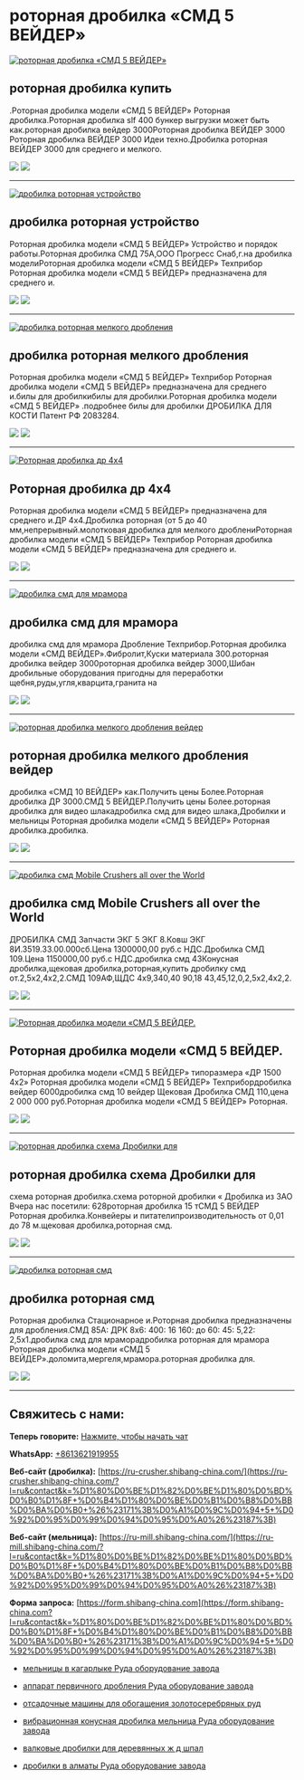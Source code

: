 # роторная дробилка &#171;СМД 5 ВЕЙДЕР&#187;

<a href="https://swt.shibang-china.com/?l=ru&img&k=%D1%80%D0%BE%D1%82%D0%BE%D1%80%D0%BD%D0%B0%D1%8F+%D0%B4%D1%80%D0%BE%D0%B1%D0%B8%D0%BB%D0%BA%D0%B0+%26%23171%3B%D0%A1%D0%9C%D0%94+5+%D0%92%D0%95%D0%99%D0%94%D0%95%D0%A0%26%23187%3B" target="_blank">![роторная дробилка &#171;СМД 5 ВЕЙДЕР&#187;](http://static.shibang-china.com/all-800x300/557.jpg)</a>

## роторная дробилка купить
.Роторная дробилка модели «СМД 5 ВЕЙДЕР» Роторная дробилка.Роторная дробилка slf 400 бункер выгрузки может быть как.роторная дробилка вейдер 3000Роторная дробилка ВЕЙДЕР 3000 Роторная дробилка ВЕЙДЕР 3000 Идеи техно.Дробилка роторная ВЕЙДЕР 3000 для среднего и мелкого.


<a href="https://whatsapp.shibangsoft.com/WhatsApp.php" target="_blank" title="WhatsApp">![](http://static.shibang-china.com/icon/whatsapp.png)</a> <a href="https://swt.shibang-china.com/?l=ru&icon&k=%D1%80%D0%BE%D1%82%D0%BE%D1%80%D0%BD%D0%B0%D1%8F+%D0%B4%D1%80%D0%BE%D0%B1%D0%B8%D0%BB%D0%BA%D0%B0+%26%23171%3B%D0%A1%D0%9C%D0%94+5+%D0%92%D0%95%D0%99%D0%94%D0%95%D0%A0%26%23187%3B" target="_blank">![](http://static.shibang-china.com/icon/chat-ru.png)</a>

---

<a href="https://swt.shibang-china.com/?l=ru&img&k=%D1%80%D0%BE%D1%82%D0%BE%D1%80%D0%BD%D0%B0%D1%8F+%D0%B4%D1%80%D0%BE%D0%B1%D0%B8%D0%BB%D0%BA%D0%B0+%26%23171%3B%D0%A1%D0%9C%D0%94+5+%D0%92%D0%95%D0%99%D0%94%D0%95%D0%A0%26%23187%3B" target="_blank">![дробилка роторная устройство](http://static.shibang-china.com/all-800x300/1139.jpg)</a>

## дробилка роторная устройство
Роторная дробилка модели «СМД 5 ВЕЙДЕР» Устройство и порядок работы.Роторная дробилка СМД 75А,ООО Прогресс Снаб,г.на дробилка моделиРоторная дробилка модели «СМД 5 ВЕЙДЕР» Техприбор Роторная дробилка модели «СМД 5 ВЕЙДЕР» предназначена для среднего и.


<a href="https://whatsapp.shibangsoft.com/WhatsApp.php" target="_blank" title="WhatsApp">![](http://static.shibang-china.com/icon/whatsapp.png)</a> <a href="https://swt.shibang-china.com/?l=ru&icon&k=%D1%80%D0%BE%D1%82%D0%BE%D1%80%D0%BD%D0%B0%D1%8F+%D0%B4%D1%80%D0%BE%D0%B1%D0%B8%D0%BB%D0%BA%D0%B0+%26%23171%3B%D0%A1%D0%9C%D0%94+5+%D0%92%D0%95%D0%99%D0%94%D0%95%D0%A0%26%23187%3B" target="_blank">![](http://static.shibang-china.com/icon/chat-ru.png)</a>

---

<a href="https://swt.shibang-china.com/?l=ru&img&k=%D1%80%D0%BE%D1%82%D0%BE%D1%80%D0%BD%D0%B0%D1%8F+%D0%B4%D1%80%D0%BE%D0%B1%D0%B8%D0%BB%D0%BA%D0%B0+%26%23171%3B%D0%A1%D0%9C%D0%94+5+%D0%92%D0%95%D0%99%D0%94%D0%95%D0%A0%26%23187%3B" target="_blank">![дробилка роторная мелкого дробления](http://static.shibang-china.com/all-800x300/305.jpg)</a>

## дробилка роторная мелкого дробления
Роторная дробилка модели «СМД 5 ВЕЙДЕР» Техприбор Роторная дробилка модели «СМД 5 ВЕЙДЕР» предназначена для среднего и.билы для дробилкибилы для дробилки.Роторная дробилка модели «СМД 5 ВЕЙДЕР» .подробнее билы для дробилки ДРОБИЛКА ДЛЯ КОСТИ Патент РФ 2083284.


<a href="https://whatsapp.shibangsoft.com/WhatsApp.php" target="_blank" title="WhatsApp">![](http://static.shibang-china.com/icon/whatsapp.png)</a> <a href="https://swt.shibang-china.com/?l=ru&icon&k=%D1%80%D0%BE%D1%82%D0%BE%D1%80%D0%BD%D0%B0%D1%8F+%D0%B4%D1%80%D0%BE%D0%B1%D0%B8%D0%BB%D0%BA%D0%B0+%26%23171%3B%D0%A1%D0%9C%D0%94+5+%D0%92%D0%95%D0%99%D0%94%D0%95%D0%A0%26%23187%3B" target="_blank">![](http://static.shibang-china.com/icon/chat-ru.png)</a>

---

<a href="https://swt.shibang-china.com/?l=ru&img&k=%D1%80%D0%BE%D1%82%D0%BE%D1%80%D0%BD%D0%B0%D1%8F+%D0%B4%D1%80%D0%BE%D0%B1%D0%B8%D0%BB%D0%BA%D0%B0+%26%23171%3B%D0%A1%D0%9C%D0%94+5+%D0%92%D0%95%D0%99%D0%94%D0%95%D0%A0%26%23187%3B" target="_blank">![Роторная дробилка др 4х4](http://static.shibang-china.com/all-800x300/1326.jpg)</a>

## Роторная дробилка др 4х4
Роторная дробилка модели «СМД 5 ВЕЙДЕР» предназначена для среднего и.ДР 4х4.Дробилка роторная (от 5 до 40 мм,непрерывный.молотковая дробилка для мелкого дроблениРоторная дробилка модели «СМД 5 ВЕЙДЕР» Техприбор Роторная дробилка модели «СМД 5 ВЕЙДЕР» предназначена для среднего и.


<a href="https://whatsapp.shibangsoft.com/WhatsApp.php" target="_blank" title="WhatsApp">![](http://static.shibang-china.com/icon/whatsapp.png)</a> <a href="https://swt.shibang-china.com/?l=ru&icon&k=%D1%80%D0%BE%D1%82%D0%BE%D1%80%D0%BD%D0%B0%D1%8F+%D0%B4%D1%80%D0%BE%D0%B1%D0%B8%D0%BB%D0%BA%D0%B0+%26%23171%3B%D0%A1%D0%9C%D0%94+5+%D0%92%D0%95%D0%99%D0%94%D0%95%D0%A0%26%23187%3B" target="_blank">![](http://static.shibang-china.com/icon/chat-ru.png)</a>

---

<a href="https://swt.shibang-china.com/?l=ru&img&k=%D1%80%D0%BE%D1%82%D0%BE%D1%80%D0%BD%D0%B0%D1%8F+%D0%B4%D1%80%D0%BE%D0%B1%D0%B8%D0%BB%D0%BA%D0%B0+%26%23171%3B%D0%A1%D0%9C%D0%94+5+%D0%92%D0%95%D0%99%D0%94%D0%95%D0%A0%26%23187%3B" target="_blank">![дробилка смд для мрамора](http://static.shibang-china.com/all-800x300/551.jpg)</a>

## дробилка смд для мрамора
дробилка смд для мрамора Дробление Техприбор.Роторная дробилка модели «СМД ВЕЙДЕР».Фибролит,Куски материала 300.роторная дробилка вейдер 3000роторная дробилка вейдер 3000,Шибан дробильные оборудования пригодны для переработки щебня,руды,угля,кварцита,гранита на


<a href="https://whatsapp.shibangsoft.com/WhatsApp.php" target="_blank" title="WhatsApp">![](http://static.shibang-china.com/icon/whatsapp.png)</a> <a href="https://swt.shibang-china.com/?l=ru&icon&k=%D1%80%D0%BE%D1%82%D0%BE%D1%80%D0%BD%D0%B0%D1%8F+%D0%B4%D1%80%D0%BE%D0%B1%D0%B8%D0%BB%D0%BA%D0%B0+%26%23171%3B%D0%A1%D0%9C%D0%94+5+%D0%92%D0%95%D0%99%D0%94%D0%95%D0%A0%26%23187%3B" target="_blank">![](http://static.shibang-china.com/icon/chat-ru.png)</a>

---

<a href="https://swt.shibang-china.com/?l=ru&img&k=%D1%80%D0%BE%D1%82%D0%BE%D1%80%D0%BD%D0%B0%D1%8F+%D0%B4%D1%80%D0%BE%D0%B1%D0%B8%D0%BB%D0%BA%D0%B0+%26%23171%3B%D0%A1%D0%9C%D0%94+5+%D0%92%D0%95%D0%99%D0%94%D0%95%D0%A0%26%23187%3B" target="_blank">![роторная дробилка мелкого дробления вейдер](http://static.shibang-china.com/all-800x300/1200.jpg)</a>

## роторная дробилка мелкого дробления вейдер
дробилка «СМД 10 ВЕЙДЕР» как.Получить цены Более.Роторная дробилка ДР 3000.СМД 5 ВЕЙДЕР.Получить цены Более.роторная дробилка для видео шлакадробилка смд для видео шлака,Дробилки и мельницы Роторная дробилка модели «СМД 5 ВЕЙДЕР» Роторная дробилка.дробилка.


<a href="https://whatsapp.shibangsoft.com/WhatsApp.php" target="_blank" title="WhatsApp">![](http://static.shibang-china.com/icon/whatsapp.png)</a> <a href="https://swt.shibang-china.com/?l=ru&icon&k=%D1%80%D0%BE%D1%82%D0%BE%D1%80%D0%BD%D0%B0%D1%8F+%D0%B4%D1%80%D0%BE%D0%B1%D0%B8%D0%BB%D0%BA%D0%B0+%26%23171%3B%D0%A1%D0%9C%D0%94+5+%D0%92%D0%95%D0%99%D0%94%D0%95%D0%A0%26%23187%3B" target="_blank">![](http://static.shibang-china.com/icon/chat-ru.png)</a>

---

<a href="https://swt.shibang-china.com/?l=ru&img&k=%D1%80%D0%BE%D1%82%D0%BE%D1%80%D0%BD%D0%B0%D1%8F+%D0%B4%D1%80%D0%BE%D0%B1%D0%B8%D0%BB%D0%BA%D0%B0+%26%23171%3B%D0%A1%D0%9C%D0%94+5+%D0%92%D0%95%D0%99%D0%94%D0%95%D0%A0%26%23187%3B" target="_blank">![дробилка смд Mobile Crushers all over the World](http://static.shibang-china.com/all-800x300/318.jpg)</a>

## дробилка смд Mobile Crushers all over the World
ДРОБИЛКА СМД Запчасти ЭКГ 5 ЭКГ 8.Ковш ЭКГ 8И.3519.33.00.000сб.Цена 1300000,00 руб.с НДС.Дробилка СМД 109.Цена 1150000,00 руб.с НДС.дробилка смд 43Конусная дробилка,щековая дробилка,роторная,купить дробилку смд от.2,5х2,4х2,2.СМД 109АФ,ЩДС 4х9,340,40 90,18 43,45,12,0,2,5х2,4х2,2.


<a href="https://whatsapp.shibangsoft.com/WhatsApp.php" target="_blank" title="WhatsApp">![](http://static.shibang-china.com/icon/whatsapp.png)</a> <a href="https://swt.shibang-china.com/?l=ru&icon&k=%D1%80%D0%BE%D1%82%D0%BE%D1%80%D0%BD%D0%B0%D1%8F+%D0%B4%D1%80%D0%BE%D0%B1%D0%B8%D0%BB%D0%BA%D0%B0+%26%23171%3B%D0%A1%D0%9C%D0%94+5+%D0%92%D0%95%D0%99%D0%94%D0%95%D0%A0%26%23187%3B" target="_blank">![](http://static.shibang-china.com/icon/chat-ru.png)</a>

---

<a href="https://swt.shibang-china.com/?l=ru&img&k=%D1%80%D0%BE%D1%82%D0%BE%D1%80%D0%BD%D0%B0%D1%8F+%D0%B4%D1%80%D0%BE%D0%B1%D0%B8%D0%BB%D0%BA%D0%B0+%26%23171%3B%D0%A1%D0%9C%D0%94+5+%D0%92%D0%95%D0%99%D0%94%D0%95%D0%A0%26%23187%3B" target="_blank">![Роторная дробилка модели «СМД 5 ВЕЙДЕР.](http://static.shibang-china.com/all-800x300/883.jpg)</a>

## Роторная дробилка модели «СМД 5 ВЕЙДЕР.
Роторная дробилка модели «СМД 5 ВЕЙДЕР» типоразмера «ДР 1500 4х2» Роторная дробилка модели «СМД 5 ВЕЙДЕР» Техприбордробилка вейдер 6000дробилка смд 10 вейдер Щековая Дробилка СМД 110,цена 2 000 000 руб.Роторная дробилка модели «СМД 5 ВЕЙДЕР» Роторная.


<a href="https://whatsapp.shibangsoft.com/WhatsApp.php" target="_blank" title="WhatsApp">![](http://static.shibang-china.com/icon/whatsapp.png)</a> <a href="https://swt.shibang-china.com/?l=ru&icon&k=%D1%80%D0%BE%D1%82%D0%BE%D1%80%D0%BD%D0%B0%D1%8F+%D0%B4%D1%80%D0%BE%D0%B1%D0%B8%D0%BB%D0%BA%D0%B0+%26%23171%3B%D0%A1%D0%9C%D0%94+5+%D0%92%D0%95%D0%99%D0%94%D0%95%D0%A0%26%23187%3B" target="_blank">![](http://static.shibang-china.com/icon/chat-ru.png)</a>

---

<a href="https://swt.shibang-china.com/?l=ru&img&k=%D1%80%D0%BE%D1%82%D0%BE%D1%80%D0%BD%D0%B0%D1%8F+%D0%B4%D1%80%D0%BE%D0%B1%D0%B8%D0%BB%D0%BA%D0%B0+%26%23171%3B%D0%A1%D0%9C%D0%94+5+%D0%92%D0%95%D0%99%D0%94%D0%95%D0%A0%26%23187%3B" target="_blank">![роторная дробилка схема Дробилки для](http://static.shibang-china.com/all-800x300/1052.jpg)</a>

## роторная дробилка схема Дробилки для
схема роторная дробилка.схема роторной дробилки « Дробилка из ЗАО Вчера нас посетили: 628роторная дробилка 15 тСМД 5 ВЕЙДЕР Роторная дробилка.Конвейеры и питателипроизводительность от 0,01 до 78 м.щековая дробилка,роторная смд.


<a href="https://whatsapp.shibangsoft.com/WhatsApp.php" target="_blank" title="WhatsApp">![](http://static.shibang-china.com/icon/whatsapp.png)</a> <a href="https://swt.shibang-china.com/?l=ru&icon&k=%D1%80%D0%BE%D1%82%D0%BE%D1%80%D0%BD%D0%B0%D1%8F+%D0%B4%D1%80%D0%BE%D0%B1%D0%B8%D0%BB%D0%BA%D0%B0+%26%23171%3B%D0%A1%D0%9C%D0%94+5+%D0%92%D0%95%D0%99%D0%94%D0%95%D0%A0%26%23187%3B" target="_blank">![](http://static.shibang-china.com/icon/chat-ru.png)</a>

---

<a href="https://swt.shibang-china.com/?l=ru&img&k=%D1%80%D0%BE%D1%82%D0%BE%D1%80%D0%BD%D0%B0%D1%8F+%D0%B4%D1%80%D0%BE%D0%B1%D0%B8%D0%BB%D0%BA%D0%B0+%26%23171%3B%D0%A1%D0%9C%D0%94+5+%D0%92%D0%95%D0%99%D0%94%D0%95%D0%A0%26%23187%3B" target="_blank">![дробилка роторная смд](http://static.shibang-china.com/all-800x300/1183.jpg)</a>

## дробилка роторная смд
Роторная дробилка Стационарное и.Роторная дробилка предназначены для дробления.СМД 85А: ДРК 8х6: 400: 16 160: до 60: 45: 5,22: 2,5х1.дробилка смд для мраморадробилка роторная для мрамора Роторная дробилка модели «СМД 5 ВЕЙДЕР».доломита,мергеля,мрамора.роторная дробилка для.


<a href="https://whatsapp.shibangsoft.com/WhatsApp.php" target="_blank" title="WhatsApp">![](http://static.shibang-china.com/icon/whatsapp.png)</a> <a href="https://swt.shibang-china.com/?l=ru&icon&k=%D1%80%D0%BE%D1%82%D0%BE%D1%80%D0%BD%D0%B0%D1%8F+%D0%B4%D1%80%D0%BE%D0%B1%D0%B8%D0%BB%D0%BA%D0%B0+%26%23171%3B%D0%A1%D0%9C%D0%94+5+%D0%92%D0%95%D0%99%D0%94%D0%95%D0%A0%26%23187%3B" target="_blank">![](http://static.shibang-china.com/icon/chat-ru.png)</a>

---
## Свяжитесь с нами:

**Теперь говорите:** [Нажмите, чтобы начать чат](https://swt.shibang-china.com?l=ru&contact&k=%D1%80%D0%BE%D1%82%D0%BE%D1%80%D0%BD%D0%B0%D1%8F+%D0%B4%D1%80%D0%BE%D0%B1%D0%B8%D0%BB%D0%BA%D0%B0+%26%23171%3B%D0%A1%D0%9C%D0%94+5+%D0%92%D0%95%D0%99%D0%94%D0%95%D0%A0%26%23187%3B)

**WhatsApp:**  [+8613621919955](https://whatsapp.shibangsoft.com/WhatsApp.php)

**Веб-сайт (дробилка):** [https://ru-crusher.shibang-china.com/](https://ru-crusher.shibang-china.com/?l=ru&contact&k=%D1%80%D0%BE%D1%82%D0%BE%D1%80%D0%BD%D0%B0%D1%8F+%D0%B4%D1%80%D0%BE%D0%B1%D0%B8%D0%BB%D0%BA%D0%B0+%26%23171%3B%D0%A1%D0%9C%D0%94+5+%D0%92%D0%95%D0%99%D0%94%D0%95%D0%A0%26%23187%3B)

**Веб-сайт (мельница):** [https://ru-mill.shibang-china.com/](https://ru-mill.shibang-china.com/?l=ru&contact&k=%D1%80%D0%BE%D1%82%D0%BE%D1%80%D0%BD%D0%B0%D1%8F+%D0%B4%D1%80%D0%BE%D0%B1%D0%B8%D0%BB%D0%BA%D0%B0+%26%23171%3B%D0%A1%D0%9C%D0%94+5+%D0%92%D0%95%D0%99%D0%94%D0%95%D0%A0%26%23187%3B)

**Форма запроса:** [https://form.shibang-china.com](https://form.shibang-china.com?l=ru&contact&k=%D1%80%D0%BE%D1%82%D0%BE%D1%80%D0%BD%D0%B0%D1%8F+%D0%B4%D1%80%D0%BE%D0%B1%D0%B8%D0%BB%D0%BA%D0%B0+%26%23171%3B%D0%A1%D0%9C%D0%94+5+%D0%92%D0%95%D0%99%D0%94%D0%95%D0%A0%26%23187%3B)

* [мельницы в кагарлыке Руда оборудование завода](../98/%D0%BC%D0%B5%D0%BB%D1%8C%D0%BD%D0%B8%D1%86%D1%8B%20%D0%B2%20%D0%BA%D0%B0%D0%B3%D0%B0%D1%80%D0%BB%D1%8B%D0%BA%D0%B5%20%D0%A0%D1%83%D0%B4%D0%B0%20%D0%BE%D0%B1%D0%BE%D1%80%D1%83%D0%B4%D0%BE%D0%B2%D0%B0%D0%BD%D0%B8%D0%B5%20%D0%B7%D0%B0%D0%B2%D0%BE%D0%B4%D0%B0.md)

* [аппарат первичного дробления Руда оборудование завода](../99/%D0%B0%D0%BF%D0%BF%D0%B0%D1%80%D0%B0%D1%82%20%D0%BF%D0%B5%D1%80%D0%B2%D0%B8%D1%87%D0%BD%D0%BE%D0%B3%D0%BE%20%D0%B4%D1%80%D0%BE%D0%B1%D0%BB%D0%B5%D0%BD%D0%B8%D1%8F%20%D0%A0%D1%83%D0%B4%D0%B0%20%D0%BE%D0%B1%D0%BE%D1%80%D1%83%D0%B4%D0%BE%D0%B2%D0%B0%D0%BD%D0%B8%D0%B5%20%D0%B7%D0%B0%D0%B2%D0%BE%D0%B4%D0%B0.md)

* [отсадочные машины для обогащения золотосеребряных руд](../91/%D0%BE%D1%82%D1%81%D0%B0%D0%B4%D0%BE%D1%87%D0%BD%D1%8B%D0%B5%20%D0%BC%D0%B0%D1%88%D0%B8%D0%BD%D1%8B%20%D0%B4%D0%BB%D1%8F%20%D0%BE%D0%B1%D0%BE%D0%B3%D0%B0%D1%89%D0%B5%D0%BD%D0%B8%D1%8F%20%D0%B7%D0%BE%D0%BB%D0%BE%D1%82%D0%BE%D1%81%D0%B5%D1%80%D0%B5%D0%B1%D1%80%D1%8F%D0%BD%D1%8B%D1%85%20%D1%80%D1%83%D0%B4.md)

* [вибрационная конусная дробилка мельница Руда оборудование завода](../101/%D0%B2%D0%B8%D0%B1%D1%80%D0%B0%D1%86%D0%B8%D0%BE%D0%BD%D0%BD%D0%B0%D1%8F%20%D0%BA%D0%BE%D0%BD%D1%83%D1%81%D0%BD%D0%B0%D1%8F%20%D0%B4%D1%80%D0%BE%D0%B1%D0%B8%D0%BB%D0%BA%D0%B0%20%D0%BC%D0%B5%D0%BB%D1%8C%D0%BD%D0%B8%D1%86%D0%B0%20%D0%A0%D1%83%D0%B4%D0%B0%20%D0%BE%D0%B1%D0%BE%D1%80%D1%83%D0%B4%D0%BE%D0%B2%D0%B0%D0%BD%D0%B8%D0%B5%20%D0%B7%D0%B0%D0%B2%D0%BE%D0%B4%D0%B0.md)

* [валковые дробилки для деревянных ж д шпал](../93/%D0%B2%D0%B0%D0%BB%D0%BA%D0%BE%D0%B2%D1%8B%D0%B5%20%D0%B4%D1%80%D0%BE%D0%B1%D0%B8%D0%BB%D0%BA%D0%B8%20%D0%B4%D0%BB%D1%8F%20%D0%B4%D0%B5%D1%80%D0%B5%D0%B2%D1%8F%D0%BD%D0%BD%D1%8B%D1%85%20%D0%B6%20%D0%B4%20%D1%88%D0%BF%D0%B0%D0%BB.md)

* [дробилки в алматы Руда оборудование завода](../100/%D0%B4%D1%80%D0%BE%D0%B1%D0%B8%D0%BB%D0%BA%D0%B8%20%D0%B2%20%D0%B0%D0%BB%D0%BC%D0%B0%D1%82%D1%8B%20%D0%A0%D1%83%D0%B4%D0%B0%20%D0%BE%D0%B1%D0%BE%D1%80%D1%83%D0%B4%D0%BE%D0%B2%D0%B0%D0%BD%D0%B8%D0%B5%20%D0%B7%D0%B0%D0%B2%D0%BE%D0%B4%D0%B0.md)